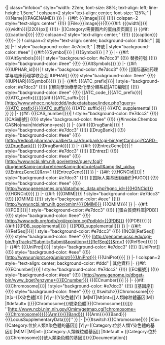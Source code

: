 {| class="infobox" style="width: 22em; font-size: 88%; text-align: left; line-height: 1.5em;"
! colspan=2 style="text-align: center; font-size: 125%;" | {{{Name|{{PAGENAME}} }}}
|-
{{#if: {{{image|}}}|
{{!}} colspan=2 style="text-align: center" {{!}} [[File:{{{image}}}{{!}}{{#if: {{{width|}}}|{{{width}}}|220}}px]]
{{!}}-
|<includeonly>[[Category:需要图片的蛋白质页面]]</includeonly>
}}
{{#if: {{{caption|}}}|
{{!}} colspan=2 style="text-align: center;" {{!}} {{{caption}}}
{{!}}-
}}
! colspan=2 style="text-align: center; background-color: #ddd;" | 識別
|-
! style="background-color: #e7dcc3;" | 符號
| style="background-color: #eee" | {{#if:{{{Symbol|}}} | {{{Symbol}}} | ? }}
|-
{{#if: {{{AltSymbols|}}}|
! style="background-color: #e7dcc3" {{!}} 替換符號
{{!}} style="background-color: #eee" {{!}} {{{AltSymbols}}} }}
|-
{{#if: {{{IUPHAR_id|}}}|
! style="background-color: #e7dcc3" {{!}} [[国际基础药理学与临床药理学联合会|IUPHAR]]
{{!}} style="background-color: #eee" {{!}} {{IUPHAR|{{{Symbol}}}}} }}
|-
{{#if: {{{ATC_prefix|}}}|
! style="background-color: #e7dcc3" {{!}} [[解剖學治療學及化學分類系統|ATC編號]]
{{!}} style="background-color: #eee" {{!}} [[ATC_code_{{{ATC_prefix}}}|{{{ATC_prefix}}}]]{{#if:{{{ATC_suffix|}}} | <span class="reflink plainlinksneverexpand">[http://www.whocc.no/atcddd/indexdatabase/index.php?query={{{ATC_prefix}}}{{{ATC_suffix}}} {{{ATC_suffix}}}]</span>  {{{ATC_supplemental|}}} }} }}
|-
{{#if: {{{CAS_number|}}}|
! style="background-color: #e7dcc3" {{!}} [[CAS編號]]
{{!}} style="background-color: #eee" {{!}} {{#invoke:Chembox CASNo|main|hideNone=yes}} }}
|-
{{#if:{{{DrugBank|}}}|
! style="background-color: #e7dcc3" {{!}} [[DrugBank]]
{{!}} style="background-color: #eee" {{!}} <span class="reflink plainlinksneverexpand">[http://redpoll.pharmacy.ualberta.ca/drugbank/cgi-bin/getCard.cgi?CARD={{{DrugBank}}} {{{DrugBank}}}]</span>
}}
|-
{{#if: {{{EntrezGene|}}}|
! style="background-color: #e7dcc3" {{!}} [[Entrez]]
{{!}} style="background-color: #eee" {{!}} [http://www.ncbi.nlm.nih.gov/entrez/query.fcgi?db=gene&amp;cmd=retrieve&amp;dopt=default&amp;list_uids={{{EntrezGene}}}&rn=1 {{{EntrezGene}}}] }}
|-
{{#if: {{{HGNCid|}}}|
! style="background-color: #e7dcc3" {{!}} [[国际人类基因组组织|HUGO]] 
{{!}} style="background-color: #eee" {{!}} [http://www.genenames.org/data/hgnc_data.php?hgnc_id={{{HGNCid}}} {{{HGNCid}}}] }}
|-
{{#if: {{{OMIM|}}}|
! style="background-color: #e7dcc3" {{!}} [[OMIM]]
{{!}} style="background-color: #eee" {{!}} [http://www.ncbi.nlm.nih.gov/omim/{{{OMIM}}} {{{OMIM}}}] }}
|-
{{#if: {{{PDB|}}}|
! style="background-color: #e7dcc3" {{!}} [[蛋白質資料庫|PDB]]
{{!}} style="background-color: #eee" {{!}} [http://www.pdb.org/pdb/cgi/explore.cgi?pdbId={{{PDB}}} {{{PDB}}}] }} {{#if:{{{PDB_supplemental|}}} | {{{PDB_supplemental|}}} }} 
|-
{{#if: {{{RefSeq|}}}|
! style="background-color: #e7dcc3" {{!}} [[NCBI|RefSeq]]
{{!}} style="background-color: #eee" {{!}} [http://genome.ucsc.edu/cgi-bin/hgTracks?Submit=Submit&position={{{RefSeq}}}&rn=1 {{{RefSeq}}}] }}
|-
{{#if: {{{UniProt|}}}|
! style="background-color: #e7dcc3" {{!}} [[UniProt]]
{{!}} style="background-color: #eee" {{!}} [http://www.uniprot.org/uniprot/{{{UniProt}}} {{{UniProt}}}] }}
|-
! colspan=2 style="text-align: center; background-color: #ddd" | 其他資料
|-
{{#if: {{{ECnumber|}}}|
! style="background-color: #e7dcc3" {{!}} [[EC編號]]
{{!}} style="background-color: #eee" {{!}} [http://www.genome.jp/dbget-bin/www_bget?enzyme+{{{ECnumber}}} {{{ECnumber}}}] }}
|- 
{{#if: {{{Chromosome|}}}|
! style="background-color: #e7dcc3" {{!}} [[基因座]] 
{{!}} style="background-color: #eee" {{!}} {{ #switch:{{{Chromosome|}}}
|X|x=[[X染色體|X]]
|Y|y=[[Y染色體|Y]]
|M|MT|Mt|mt=[[人類線粒體基因|M]]
|#default= [[{{{Chromosome}}}號染色體|{{{Chromosome}}}]]}} ''[http://www.ncbi.nlm.nih.gov/Omim/getmap.cgi?chromosome={{{Chromosome}}}{{{Arm}}}{{{Band}}} {{{Arm}}}{{{Band}}}{{{LocusSupplementaryData}}}]'' }}
|-
|}<includeonly>{{#switch:{{{Chromosome|}}}
|X|x=[[Category:位於人類X染色體的基因]]
|Y|y=[[Category:位於人類Y染色體的基因]]
|M|MT|Mt|mt=[[Category:人類線粒體基因]]
|#default = [[Category:位於{{{Chromosome}}}號人類染色體的基因]]}}</includeonly><noinclude>{{Documentation}}
</noinclude>